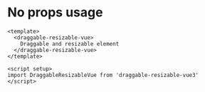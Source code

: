 
# No props usage
<div class="example-container">
  <NoProps />
</div>

```vue
<template>
  <draggable-resizable-vue>
    Draggable and resizable element
  </draggable-resizable-vue>
</template>

<script setup>
import DraggableResizableVue from 'draggable-resizable-vue3'
</script>

```